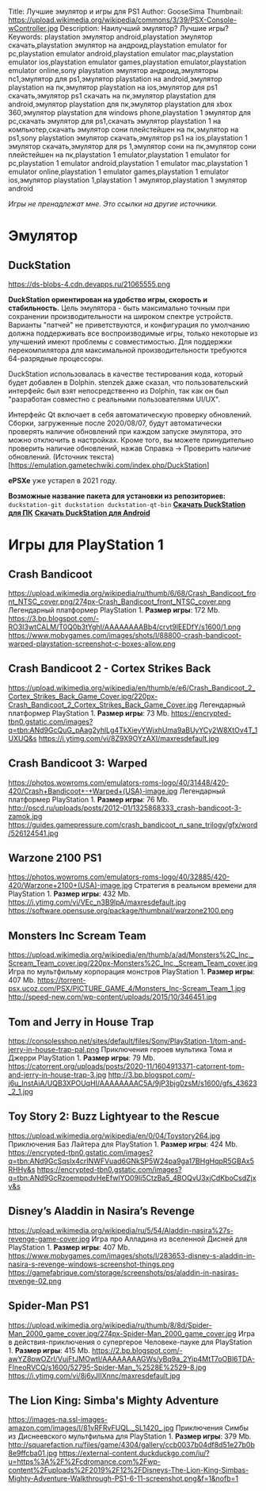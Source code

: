 Title: Лучшие эмулятор и игры для PS1
Author: GooseSima
Thumbnail: https://upload.wikimedia.org/wikipedia/commons/3/39/PSX-Console-wController.jpg
Description: Наилучший эмулятор? Лучшие игры?
Keywords: playstation эмулятор android,playstation эмулятор скачать,playstation эмулятор на андроид,playstation emulator for pc,playstation emulator android,playstation emulator mac,playstation emulator ios,playstation emulator games,playstation emulator,playstation emulator online,sony playstation эмулятор андроид,эмуляторы пс1,эмулятор для ps1,эмулятор playstation на android,эмулятор playstation на пк,эмулятор playstation на ios,эмулятор для ps1 скачать,эмулятор ps1 скачать на пк,эмулятор playstation для android,эмулятор playstation для пк,эмулятор playstation для xbox 360,эмулятор playstation для windows phone,playstation 1 эмулятор для pc,скачать эмулятор для ps1,скачать эмулятор playstation 1 на компьютер,скачать эмулятор сони плейстейшен на пк,эмулятор на ps1,sony playstation эмулятор скачать,эмулятор ps1 на ios,playstation 1 эмулятор скачать,эмулятор для ps 1,эмулятор сони на пк,эмулятор сони плейстейшен на пк,playstation 1 emulator,playstation 1 emulator for pc,playstation 1 emulator android,playstation 1 emulator mac,playstation 1 emulator online,playstation 1 emulator games,playstation 1 emulator ios,эмулятор playstation 1,playstation 1 эмулятор,playstation 1 эмулятор android

*Игры не пренадлежат мне. Это ссылки на другие источники.*

# Эмулятор

## DuckStation

https://ds-blobs-4.cdn.devapps.ru/21065555.png

**DuckStation ориентирован на удобство игры, скорость и стабильность.** Цель эмулятора - быть максимально точным при сохранении производительности на широком спектре устройств. Варианты "патчей" не приветствуются, и конфигурация по умолчанию должна поддерживать все воспроизводимые игры, только некоторые из улучшений имеют проблемы с совместимостью. Для поддержки перекомпилятора для максимальной производительности требуются 64-разрядные процессоры.

DuckStation использовалась в качестве тестирования кода, который будет добавлен в Dolphin. stenzek даже сказал, что пользовательский интерфейс был взят непосредственно из Dolphin, так как он был "разработан совместно с реальными пользователями UI/UX".

Интерфейс Qt включает в себя автоматическую проверку обновлений. Сборки, загруженные после 2020/08/07, будут автоматически проверять наличие обновлений при каждом запуске эмулятора, это можно отключить в настройках. Кроме того, вы можете принудительно проверить наличие обновлений, нажав Справка -> Проверить наличие обновлений.
(Источник текста)[https://emulation.gametechwiki.com/index.php/DuckStation]

**ePSXe** уже устарел в 2021 году.

**Возможные название пакета для установки из репозиториев:** ```duckstation-git duckstation duckstation-qt-bin```
[**Скачать DuckStation для ПК**](https://play.google.com/store/apps/details?id=com.github.stenzek.duckstation&hl=ru&gl=US)
[**Скачать DuckStation для Android**](https://play.google.com/store/apps/details?id=com.github.stenzek.duckstation&hl=ru&gl=US)
# Игры для PlayStation 1

## Crash Bandicoot
https://upload.wikimedia.org/wikipedia/ru/thumb/6/68/Crash_Bandicoot_front_NTSC_cover.png/274px-Crash_Bandicoot_front_NTSC_cover.png
Легендарный платформер PlayStation 1.
**Размер игры**: 172 Mb.
https://3.bp.blogspot.com/-RO3I3wtCALM/T0Q0b3tYghI/AAAAAAAABb4/crvt9lEEDfY/s1600/1.png
https://www.mobygames.com/images/shots/l/88800-crash-bandicoot-warped-playstation-screenshot-c-boxes-allow.png


## Crash Bandicoot 2 - Cortex Strikes Back
https://upload.wikimedia.org/wikipedia/en/thumb/e/e6/Crash_Bandicoot_2_Cortex_Strikes_Back_Game_Cover.jpg/220px-Crash_Bandicoot_2_Cortex_Strikes_Back_Game_Cover.jpg
Легендарный платформер PlayStation 1.
**Размер игры**: 73 Mb.
https://encrypted-tbn0.gstatic.com/images?q=tbn:ANd9GcQuG_pAag2yhlLg4TkXieyYWjxhUma9aBUyYCy2W8XtOv4T_1UXUQ&s
https://i.ytimg.com/vi/8Z9X9OYzAXI/maxresdefault.jpg


## Crash Bandicoot 3: Warped
https://photos.wowroms.com/emulators-roms-logo/40/31448/420-420/Crash+Bandicoot+-+Warped+(USA)-image.jpg
Легендарный платформер PlayStation 1.
**Размер игры**: 76 Mb.
http://pscd.ru/uploads/posts/2012-01/1325868333_crash-bandicoot-3-zamok.jpg
https://guides.gamepressure.com/crash_bandicoot_n_sane_trilogy/gfx/word/526124541.jpg

## Warzone 2100 PS1
https://photos.wowroms.com/emulators-roms-logo/40/32885/420-420/Warzone+2100+(USA)-image.jpg
Стратегия в реальном времени для PlayStation 1.
**Размер игры**: 432 Mb.
https://i.ytimg.com/vi/VEc_n3B9lpA/maxresdefault.jpg
https://software.opensuse.org/package/thumbnail/warzone2100.png


## Monsters Inc Scream Team
https://upload.wikimedia.org/wikipedia/en/thumb/a/ad/Monsters%2C_Inc._Scream_Team_cover.jpg/220px-Monsters%2C_Inc._Scream_Team_cover.jpg
Игра по мультфильму корпорация монстров PlayStation 1.
**Размер игры**: 407 Mb.
https://torrent-psx.ucoz.com/PSX/PICTURE_GAME_4/Monsters_Inc-Scream_Team_1.jpg
http://speed-new.com/wp-content/uploads/2015/10/346451.jpg


## Tom and Jerry in House Trap
https://consolesshop.net/sites/default/files/Sony/PlayStation-1/tom-and-jerry-in-house-trap-pal.png
Приключения героев мультика Тома и Джерри PlayStation 1.
**Размер игры**: 79 Mb.
https://catorrent.org/uploads/posts/2020-11/1604913371-catorrent-tom-and-jerry-in-house-trap-3.jpg
http://3.bp.blogspot.com/-j6u_InstAiA/UQB3XPOUqHI/AAAAAAAAC5A/9jP3bjg0zsM/s1600/gfs_43623_2_1.jpg


## Toy Story 2: Buzz Lightyear to the Rescue
https://upload.wikimedia.org/wikipedia/en/0/04/Toystory264.jpg
Приключения Баз Лайтера для PlayStation 1.
**Размер игры**: 424 Mb.
https://encrypted-tbn0.gstatic.com/images?q=tbn:ANd9GcSqsIx4crINWFVuad6GNkSP5W24pa9ga17BHgHqpR5GBAx5RHHy&s
https://encrypted-tbn0.gstatic.com/images?q=tbn:ANd9GcRzoemppdvHeEfwIYO09Ii5CtzBa5_4BOQvU3xjCdKboCsdZjxv&s


## Disney’s Aladdin in Nasira’s Revenge
https://upload.wikimedia.org/wikipedia/ru/5/54/Aladdin-nasira%27s-revenge-game-cover.jpg
Игра про Алладина из вселенной Дисней для PlayStation 1.
**Размер игры**: 407 Mb.
https://www.mobygames.com/images/shots/l/283653-disney-s-aladdin-in-nasira-s-revenge-windows-screenshot-things.png
https://gamefabrique.com/storage/screenshots/ps/aladdin-in-nasiras-revenge-02.png


## Spider-Man PS1
https://upload.wikimedia.org/wikipedia/ru/thumb/8/8d/Spider-Man_2000_game_cover.jpg/274px-Spider-Man_2000_game_cover.jpg
Игра в действия-приключения о супергерое Человеке-пауке для PlayStation 1.
**Размер игры**: 415 Mb.
https://2.bp.blogspot.com/-awYZ8pwOZrI/VujFtJMOwtI/AAAAAAAAGWs/yBq9a_2Yip4MtT7oOBl6TDA-FIneoRVCQ/s1600/52795-Spider-Man_%2528E%2529-8.jpg
https://i.ytimg.com/vi/8j6yJIIXnnc/maxresdefault.jpg


## The Lion King: Simba's Mighty Adventure
https://images-na.ssl-images-amazon.com/images/I/81vRFRvFUQL._SL1420_.jpg
Приключения Симбы из Диснеевского мультфильма для PlayStation 1.
**Размер игры**: 379 Mb.
http://squarefaction.ru/files/game/4304/gallery/ccb0037b04df8d51e27b0b8e9ffcba01.jpg
https://external-content.duckduckgo.com/iu/?u=https%3A%2F%2Fcdromance.com%2Fwp-content%2Fuploads%2F2019%2F12%2FDisneys-The-Lion-King-Simbas-Mighty-Adventure-Walkthrough-PS1-6-11-screenshot.png&f=1&nofb=1
